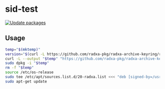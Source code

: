 # sid-test

[![Update packages](https://github.com/radxa-repo/sid-test/actions/workflows/update.yaml/badge.svg)](https://github.com/radxa-repo/sid-test/actions/workflows/update.yaml)

## Usage

```bash
temp="$(mktemp)"
version="$(curl -L https://github.com/radxa-pkg/radxa-archive-keyring/releases/latest/download/VERSION)"
curl -L --output "$temp" "https://github.com/radxa-pkg/radxa-archive-keyring/releases/latest/download/radxa-archive-keyring_${version}_all.deb"
sudo dpkg -i "$temp"
rm -f "$temp"
source /etc/os-release
sudo tee /etc/apt/sources.list.d/20-radxa.list <<< "deb [signed-by=/usr/share/keyrings/radxa-archive-keyring.gpg] https://radxa-repo.github.io/sid-test/ $VERSION_CODENAME main"
sudo apt-get update
```
